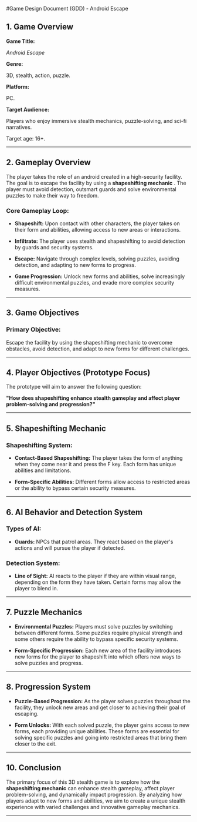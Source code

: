 #Game Design Document (GDD) - Android Escape 

  

## 1. Game Overview 

  

**Game Title:**   

*Android Escape* 

  

**Genre:**   

3D, stealth, action, puzzle. 

  

**Platform:**   

PC. 

  

**Target Audience:**   

Players who enjoy immersive stealth mechanics, puzzle-solving, and sci-fi narratives.   

Target age: 16+. 

  

--- 

  

## 2. Gameplay Overview 

  

The player takes the role of an android created in a high-security facility. The goal is to escape the facility by using a **shapeshifting mechanic** . The player must avoid detection, outsmart guards and solve environmental puzzles to make their way to freedom. 

  

### Core Gameplay Loop: 

- **Shapeshift:** Upon contact with other characters, the player takes on their form and abilities, allowing access to new areas or interactions. 

- **Infiltrate:** The player uses stealth and shapeshifting to avoid detection by guards and security systems. 

- **Escape:** Navigate through complex levels, solving puzzles, avoiding detection, and adapting to new forms to progress. 

- **Game Progression:** Unlock new forms and abilities, solve increasingly difficult environmental puzzles, and evade more complex security measures. 

  

--- 

  

## 3. Game Objectives 

  

### Primary Objective:   

Escape the facility by using the shapeshifting mechanic to overcome obstacles, avoid detection, and adapt to new forms for different challenges. 

  

--- 

  

## 4. Player Objectives (Prototype Focus) 

  

The prototype will aim to answer the following question:   

**"How does shapeshifting enhance stealth gameplay and affect player problem-solving and progression?"** 

  

--- 

  

## 5. Shapeshifting Mechanic 

  

### Shapeshifting System: 

- **Contact-Based Shapeshifting:** The player takes the form of anything when they come near it and press the F key. Each form has unique abilities and limitations. 

- **Form-Specific Abilities:** Different forms allow  access to restricted areas or the ability to bypass certain security measures. 

 --- 

  

## 6. AI Behavior and Detection System 

  

### Types of AI: 

- **Guards:** NPCs that patrol areas. They react based on the player's actions and will pursue the player if detected. 

  

### Detection System: 

- **Line of Sight:** AI reacts to the player if they are within visual range, depending on the form they have taken. Certain forms may allow the player to blend in. 

--- 

  

## 7. Puzzle Mechanics  

- **Environmental Puzzles:** Players must solve puzzles by switching between different forms. Some puzzles require physical strength and some others require the ability to bypass specific security systems. 

- **Form-Specific Progression:** Each new area of the facility introduces new forms for the player to shapeshift into which offers new ways to solve puzzles and progress. 

  

--- 

   

## 8. Progression System 

  

- **Puzzle-Based Progression:** As the player solves puzzles throughout the facility, they unlock new areas and get closer to achieving their goal of escaping.  

   

- **Form Unlocks:** With each solved puzzle, the player gains access to new forms, each providing unique abilities. These forms are essential for solving specific puzzles and going into restricted areas that bring them closer to the exit. 

    

--- 

   

## 10. Conclusion 

  

The primary focus of this 3D stealth game is to explore how the **shapeshifting mechanic** can enhance stealth gameplay, affect player problem-solving, and dynamically impact progression. By analyzing how players adapt to new forms and abilities, we aim to create a unique stealth experience with varied challenges and innovative gameplay mechanics. 

  

--- 

 